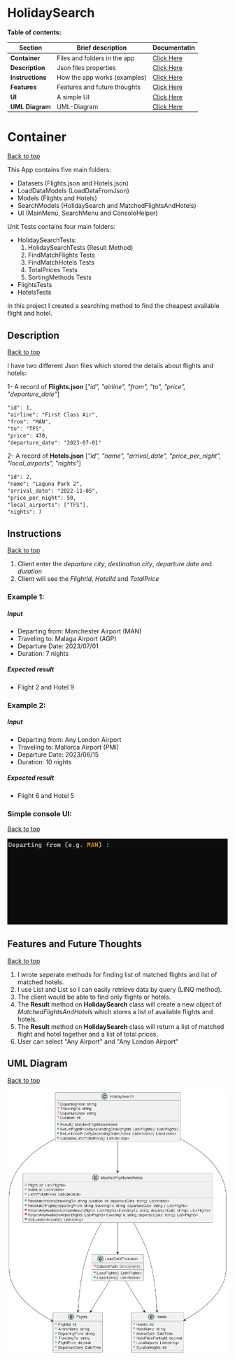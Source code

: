 # HolidaySearch

 **Table of contents:**

| Section     | Brief description   | Documentatin |
| ---------- | ---------------------------- | -------------------- |
| **Container**    | Files and folders in the app| [Click Here](#container) |
| **Description**    | Json files properties| [Click Here](#description) |
| **Instructions**    | How the app works (examples)| [Click Here](#instructions)|
| **Features**    | Features and future thoughts| [Click Here](#features-and-future-thoughts)|
| **UI**| A simple UI| [Click Here](#simple-console-ui)|
| **UML Diagram**| UML-Diagram|[Click Here](#uml-diagram)|

# Container
[Back to top](#holidaysearch)

This App contains five main folders:

- Datasets (Flights.json and Hotels.json)
- LoadDataModels (LoadDataFromJson)
- Models (Flights and Hotels)
- SearchModels (HolidaySearch and MatchedFlightsAndHotels)
- UI (MainMenu, SearchMenu and ConsoleHelper)

Unit Tests contains four main folders:

- HolidaySearchTests:
    1. HolidaySearchTests (Result Method)
    2. FindMatchFlights Tests
    3. FindMatchHotels Tests
    4. TotalPrices Tests
    5. SortingMethods Tests
- FlightsTests
- HotelsTests


In this project I created a searching method to find the cheapest available flight and hotel.


## Description

[Back to top](#holidaysearch)

I have two different Json files which stored the details about flights and hotels:

1- A record of **Flights.json** [*"id", "airline", "from", "to", "price", "departure_date"*]

    "id": 1,
    "airline": "First Class Air",
    "from": "MAN",
    "to": "TFS",
    "price": 470,
    "departure_date": "2023-07-01"


2- A record of **Hotels.json** [*"id", "name", "arrival_date", "price_per_night", "local_airports", "nights"*]

    "id": 2,
    "name": "Laguna Park 2",
    "arrival_date": "2022-11-05",
    "price_per_night": 50,
    "local_airports": ["TFS"],
    "nights": 7


## Instructions
[Back to top](#holidaysearch)

1. Client enter the *departure city*, *destination city*, *departure date* and *duration*
2. Client will see the *FlightId*, *HotelId* and *TotalPrice*

### Example 1:
##### Input

 * Departing from: Manchester Airport (MAN)
 * Traveling to: Malaga Airport (AGP)
 * Departure Date: 2023/07/01
 * Duration: 7 nights

##### Expected result  
 * Flight 2 and Hotel 9
 
 
### Example 2:
##### Input

 * Departing from: Any London Airport
 * Traveling to: Mallorca Airport (PMI)
 * Departure Date: 2023/06/15
 * Duration: 10 nights

##### Expected result  
 * Flight 6 and Hotel 5

### Simple console UI:
[Back to top](#holidaysearch)

![](https://github.com/vahidkianfar/HolidaySearch/blob/master/HolidaySearch/Gif/HolidaySearch-VS.gif)

## Features and Future Thoughts
[Back to top](#holidaysearch)

1. I wrote seperate methods for finding list of matched flights and list of matched hotels.
2. I use List<Flights> and List<Hotels> so I can easily retrieve data by query (LINQ method).
3. The client would be able to find only flights or hotels.
4. The **Result** method on **HolidaySearch** class will create a new object of *MatchedFlightsAndHotels* which stores a list of available flights and hotels.
5. The **Result** method on **HolidaySearch** class will return a list of matched flight and hotel together and a list of total prices.
6. User can select "Any Airport" and "Any London Airport"


## UML Diagram
[Back to top](#holidaysearch)


![](https://github.com/vahidkianfar/HolidaySearch/blob/master/HolidaySearch/UML%20Diagram/HolidaySearch.png)
